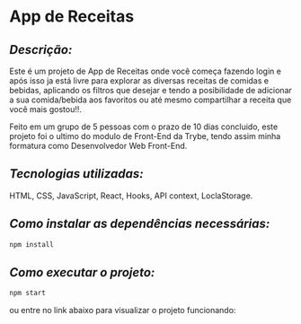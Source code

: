 # App de Receitas

## _Descrição:_
  Este é um projeto de App de Receitas onde você começa fazendo login e após isso
  ja está livre para explorar as diversas receitas de comidas e bebidas, aplicando os
  filtros que desejar e tendo a posibilidade de adicionar a sua comida/bebida aos favoritos
  ou até mesmo compartilhar a receita que você mais gostou!!.
  
  Feito em um grupo de 5 pessoas com o prazo de 10 dias concluido, este projeto
  foi o ultimo do modulo de Front-End da Trybe, tendo assim minha formatura como 
  Desenvolvedor Web Front-End.

## _Tecnologias utilizadas:_
  HTML, CSS, JavaScript, React, Hooks, API context, LoclaStorage.

## _Como instalar as dependências necessárias:_
```sh
npm install
```

## _Como executar o projeto:_
```sh
npm start
```
ou entre no link abaixo para visualizar o projeto funcionando:
